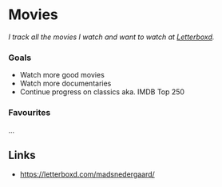 # Movies

_I track all the movies I watch and want to watch at_ [_Letterboxd_](https://letterboxd.com/madsnedergaard/)_._

### Goals

* Watch more good movies
* Watch more documentaries
* Continue progress on classics aka. IMDB Top 250

### Favourites

...



## Links
- https://letterboxd.com/madsnedergaard/

